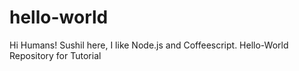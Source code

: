 # hello-world
Hi Humans!
Sushil here, I like Node.js and Coffeescript.
Hello-World Repository for Tutorial
